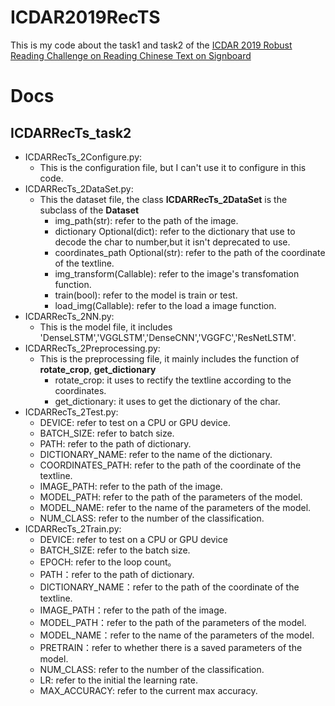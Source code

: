 # ICDAR2019RecTS 
This is my code about the task1 and task2 of the [ICDAR 2019 Robust Reading Challenge on Reading Chinese Text on Signboard](http://rrc.cvc.uab.es/?ch=12 "ICDAR2019")
# Docs
## ICDARRecTs_task2 
      
   + ICDARRecTs_2Configure.py:
       - This is the configuration file, but I can't use it to configure in this code.
   + ICDARRecTs_2DataSet.py:
       - This the dataset file, the class **ICDARRecTs_2DataSet** is the subclass of the **Dataset** 
           * img_path(str): refer to the path of the image.  
           * dictionary Optional(dict): refer to the dictionary that use to decode the char to number,but it isn't deprecated to use. 
           * coordinates_path Optional(str): refer to the path of the coordinate of the textline.
           * img_transform(Callable): refer to the image's transfomation function.
           * train(bool): refer to the model is train or test.
           * load_img(Callable): refer to the load a image function.
   + ICDARRecTs_2NN.py:
       - This is the model file, it includes 'DenseLSTM','VGGLSTM','DenseCNN','VGGFC','ResNetLSTM'.
   + ICDARRecTs_2Preprocessing.py:
       - This is the preprocessing file, it mainly includes the function of **rotate_crop**, **get_dictionary**
           * rotate_crop: it uses to rectify the textline according to the coordinates.
           * get_dictionary: it uses to get the dictionary of the char.
   + ICDARRecTs_2Test.py:
       - DEVICE: refer to test on a CPU or GPU device.
       - BATCH_SIZE: refer to batch size.
       - PATH: refer to the path of dictionary.
       - DICTIONARY_NAME: refer to the name of the dictionary.
       - COORDINATES_PATH: refer to the path of the coordinate of the textline.
       - IMAGE_PATH: refer to the path of the image.
       - MODEL_PATH: refer to the path of the parameters of the model.
       - MODEL_NAME: refer to the name of the parameters of the model.
       - NUM_CLASS: refer to the number of the classification.
   + ICDARRecTs_2Train.py:
       - DEVICE: refer to test on a CPU or GPU device
       - BATCH_SIZE: refer to the batch size.
       - EPOCH: refer to the loop count。
       - PATH：refer to the path of dictionary.
       - DICTIONARY_NAME：refer to the path of the coordinate of the textline.
       - IMAGE_PATH：refer to the path of the image.
       - MODEL_PATH：refer to the path of the parameters of the model.
       - MODEL_NAME：refer to the name of the parameters of the model.
       - PRETRAIN：refer to whether there is a saved parameters of the model.
       - NUM_CLASS: refer to the number of the classification.
       - LR: refer to the initial the learning rate.
       - MAX_ACCURACY: refer to the current max accuracy.
